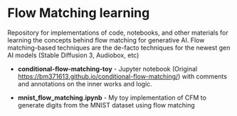 # Flow Matching learning

Repository for implementations of code, notebooks, and other materials for learning the concepts behind flow matching for generative AI. Flow matching-based techniques are the de-facto techniques for the newest gen AI models (Stable Diffusion 3, Audiobox, etc)

* **conditional-flow-matching-toy** - Jupyter notebook (Original https://bm371613.github.io/conditional-flow-matching/) with comments and annotations on the inner works and logic. 

* **mnist_flow_matching.ipynb** - My toy implementation of CFM to generate digits from the MNIST dataset using flow matching

